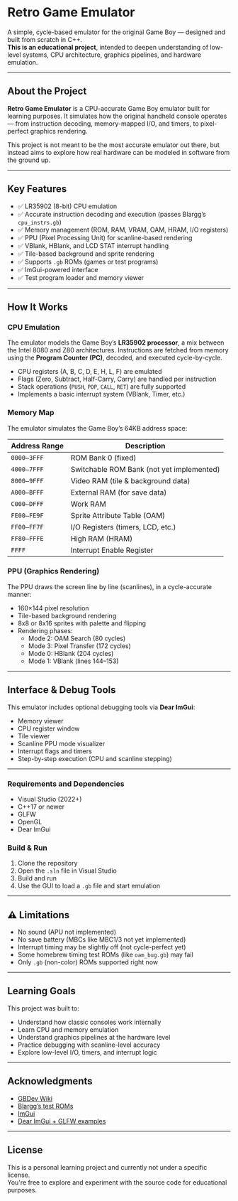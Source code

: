 # Retro Game Emulator

A simple, cycle-based emulator for the original Game Boy — designed and built from scratch in C++.  
**This is an educational project**, intended to deepen understanding of low-level systems, CPU architecture, graphics pipelines, and hardware emulation.

---

## About the Project

**Retro Game Emulator** is a CPU-accurate Game Boy emulator built for learning purposes. It simulates how the original handheld console operates — from instruction decoding, memory-mapped I/O, and timers, to pixel-perfect graphics rendering.

This project is not meant to be the most accurate emulator out there, but instead aims to explore how real hardware can be modeled in software from the ground up.

---

## Key Features

- ✅ LR35902 (8-bit) CPU emulation
- ✅ Accurate instruction decoding and execution (passes Blargg’s `cpu_instrs.gb`)
- ✅ Memory management (ROM, RAM, VRAM, OAM, HRAM, I/O registers)
- ✅ PPU (Pixel Processing Unit) for scanline-based rendering
- ✅ VBlank, HBlank, and LCD STAT interrupt handling
- ✅ Tile-based background and sprite rendering
- ✅ Supports `.gb` ROMs (games or test programs)
- ✅ ImGui-powered interface
- ✅ Test program loader and memory viewer

---

## How It Works

### CPU Emulation

The emulator models the Game Boy’s **LR35902 processor**, a mix between the Intel 8080 and Z80 architectures. Instructions are fetched from memory using the **Program Counter (PC)**, decoded, and executed cycle-by-cycle.

- CPU registers (A, B, C, D, E, H, L, F) are emulated
- Flags (Zero, Subtract, Half-Carry, Carry) are handled per instruction
- Stack operations (`PUSH`, `POP`, `CALL`, `RET`) are fully supported
- Implements a basic interrupt system (VBlank, Timer, etc.)

### Memory Map

The emulator simulates the Game Boy’s 64KB address space:

| Address Range | Description                      |
|---------------|----------------------------------|
| `0000–3FFF`   | ROM Bank 0 (fixed)               |
| `4000–7FFF`   | Switchable ROM Bank (not yet implemented) |
| `8000–9FFF`   | Video RAM (tile & background data) |
| `A000–BFFF`   | External RAM (for save data)     |
| `C000–DFFF`   | Work RAM                         |
| `FE00–FE9F`   | Sprite Attribute Table (OAM)     |
| `FF00–FF7F`   | I/O Registers (timers, LCD, etc.)|
| `FF80–FFFE`   | High RAM (HRAM)                  |
| `FFFF`        | Interrupt Enable Register        |

### PPU (Graphics Rendering)

The PPU draws the screen line by line (scanlines), in a cycle-accurate manner:

- 160×144 pixel resolution
- Tile-based background rendering
- 8x8 or 8x16 sprites with palette and flipping
- Rendering phases:
  - Mode 2: OAM Search (80 cycles)
  - Mode 3: Pixel Transfer (172 cycles)
  - Mode 0: HBlank (204 cycles)
  - Mode 1: VBlank (lines 144–153)

---

## Interface & Debug Tools

This emulator includes optional debugging tools via **Dear ImGui**:

- Memory viewer
- CPU register window
- Tile viewer
- Scanline PPU mode visualizer
- Interrupt flags and timers
- Step-by-step execution (CPU and scanline stepping)

---

### Requirements and Dependencies

- Visual Studio (2022+)
- C++17 or newer
- GLFW
- OpenGL
- Dear ImGui

### Build & Run

1. Clone the repository
2. Open the `.sln` file in Visual Studio
3. Build and run
4. Use the GUI to load a `.gb` file and start emulation

---

## ⚠️ Limitations

- No sound (APU not implemented)
- No save battery (MBCs like MBC1/3 not yet implemented)
- Interrupt timing may be slightly off (not cycle-perfect yet)
- Some homebrew timing test ROMs (like `oam_bug.gb`) may fail
- Only `.gb` (non-color) ROMs supported right now

---

## Learning Goals

This project was built to:

- Understand how classic consoles work internally
- Learn CPU and memory emulation
- Understand graphics pipelines at the hardware level
- Practice debugging with scanline-level accuracy
- Explore low-level I/O, timers, and interrupt logic

---

## Acknowledgments

- [GBDev Wiki](https://gbdev.io/)
- [Blargg’s test ROMs](https://github.com/retrio/gb-tests)
- [ImGui](https://github.com/ocornut/imgui)
- [Dear ImGui + GLFW examples](https://github.com/ocornut/imgui/wiki)

---

## License

This is a personal learning project and currently not under a specific license.  
You're free to explore and experiment with the source code for educational purposes.

